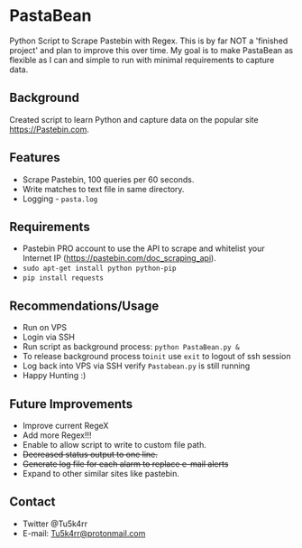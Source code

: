 # PastaBean
Python Script to Scrape Pastebin with Regex. This is by far  NOT a 'finished project' and plan to improve this over time.
My goal is to make PastaBean as flexible as I can and simple to run with minimal requirements to capture data.

## Background
Created script to learn Python and capture data on the popular site https://Pastebin.com.

## Features
- Scrape Pastebin, 100 queries per 60 seconds.
- Write matches to text file in same directory.
- Logging  - `pasta.log`

## Requirements
- Pastebin PRO account to use the API to scrape and whitelist your Internet IP (https://pastebin.com/doc_scraping_api).
- `sudo apt-get install python python-pip`
- `pip install requests`

## Recommendations/Usage
- Run on VPS
- Login via SSH
- Run script as background process: `python PastaBean.py &`
- To release background process to`init` use `exit` to logout of ssh session
- Log back into VPS via SSH verify `Pastabean.py` is still running 
- Happy Hunting :)

## Future Improvements 
- Improve current RegeX
- Add more Regex!!!
- Enable to allow script to write to custom file path.
- ~~Decreased status output to one line.~~
- ~~Generate log file for each alarm to replace e-mail alerts~~
- Expand to other similar sites like pastebin.



## Contact
- Twitter @Tu5k4rr
- E-mail: Tu5k4rr@protonmail.com


